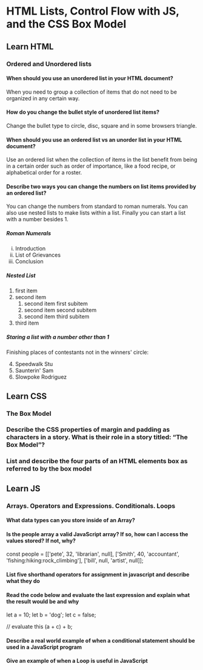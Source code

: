 # HTML Lists, Control Flow with JS, and the CSS Box Model

## Learn HTML

### Ordered and Unordered lists

#### When should you use an unordered list in your HTML document?

When you need to group a collection of items that do not need to be organized in any certain way.

#### How do you change the bullet style of unordered list items?

Change the bullet type to circle, disc, square and in some browsers triangle.

#### When should you use an ordered list vs an unorder list in your HTML document?

Use an ordered list when the collection of items in the list benefit from being in a certain order such as order of importance, like a food recipe, or alphabetical order for a roster.

#### Describe two ways you can change the numbers on list items provided by an ordered list?

You can change the numbers from standard to roman numerals. You can also use nested lists to make lists within a list. Finally you can start a list with a number besides 1.

##### Roman Numerals

<ol type="i">
  <li>Introduction</li>
  <li>List of Grievances</li>
  <li>Conclusion</li>
</ol>

##### Nested List

<ol>
  <li>first item</li>
  <li>second item  <!-- closing </li> tag not here! -->
    <ol>
      <li>second item first subitem</li>
      <li>second item second subitem</li>
      <li>second item third subitem</li>
    </ol>
  </li>            <!-- Here's the closing </li> tag -->
  <li>third item</li>
</ol>

##### Staring a list with a number other than 1

<p>Finishing places of contestants not in the winners' circle:</p>

<ol start="4">
  <li>Speedwalk Stu</li>
  <li>Saunterin' Sam</li>
  <li>Slowpoke Rodriguez</li>
</ol>

## Learn CSS

### The Box Model

### Describe the CSS properties of margin and padding as characters in a story. What is their role in a story titled: “The Box Model”?

### List and describe the four parts of an HTML elements box as referred to by the box model

## Learn JS

### Arrays. Operators and Expressions. Conditionals. Loops

#### What data types can you store inside of an Array?

#### Is the people array a valid JavaScript array? If so, how can I access the values stored? If not, why?

 const people = [['pete', 32, 'librarian', null], ['Smith', 40, 'accountant', 'fishing:hiking:rock_climbing'], ['bill', null, 'artist', null]];

#### List five shorthand operators for assignment in javascript and describe what they do

#### Read the code below and evaluate the last expression and explain what the result would be and why

 let a = 10;
 let b = 'dog';
 let c = false;

 // evaluate this
 (a + c) + b;

#### Describe a real world example of when a conditional statement should be used in a JavaScript program

#### Give an example of when a Loop is useful in JavaScript

